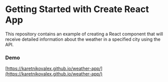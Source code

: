 # Getting Started with Create React App


This repository contains an example of creating a React component that will receive detailed information about the weather in a specified city using the API.

### Demo
[https://karetnikovalex.github.io/weather-app/](https://karetnikovalex.github.io/weather-app/)